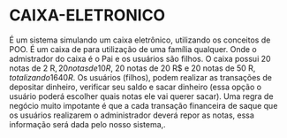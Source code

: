 # CAIXA-ELETRONICO
 É um sistema simulando um caixa eletrônico, utilizando os conceitos de POO. É um caixa de para utilização de uma família qualquer. Onde o admistrador do caixa é o Pai e os usuários são filhos.  O caixa possui 20 notas de 2 R$, 20 notas de 10 R$, 20 notas de 20 R$ e 20 notas de 50 R$, totalizando 1640 R$. Os usuários (filhos), podem realizar as transações de depositar dinheiro, verificar seu saldo e sacar dinheiro (essa opção o usuário poderá escolher quais notas ele vai querer sacar). Uma regra de negócio muito impotante é que a cada transação financeira de saque que os usuários realizarem o administrador deverá repor as notas, essa informação será dada pelo nosso sistema,.
